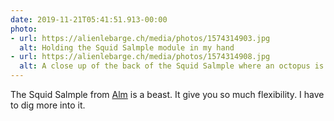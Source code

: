 ```yaml
---
date: 2019-11-21T05:41:51.913-00:00
photo:
- url: https://alienlebarge.ch/media/photos/1574314903.jpg
  alt: Holding the Squid Salmple module in my hand
- url: https://alienlebarge.ch/media/photos/1574314908.jpg
  alt: A close up of the back of the Squid Salmple where an octopus is draw
---
```

The Squid Salmple from [Alm](https://busycircuits.com) is a beast. It give you so much flexibility. I have to dig more into it.
